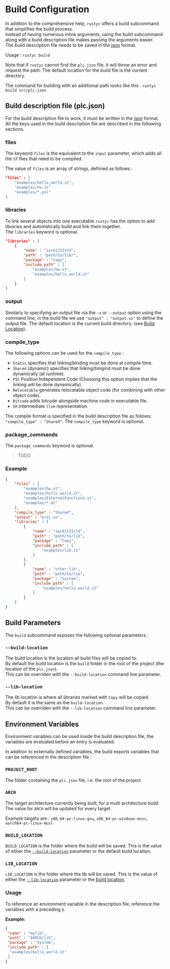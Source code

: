 # Build Configuration

In addition to the comprehensive help, `rustyc` offers a build subcommand that simplifies the build process. </br>
Instead of having numerous inline arguments, using the build subcommand along with a build description file makes passing the arguments easier. </br>
The build description file needs to be saved in the [json](https://en.wikipedia.org/wiki/JSON) format.

Usage :
`rustyc build`

Note that if `rustyc` cannot find the `plc.json` file, it will throw an error and request the path.
The default location for the build file is the current directory.

The command for building with an additional path looks like this :
`rustyc build src/plc.json`

## Build description file (plc.json)

For the build description file to work, it must be written in the [json](https://en.wikipedia.org/wiki/JavaScript_Object_Notation) format.
All the keys used in the build description file are described in the following sections.

### files

The keyword `files` is the equivalent to the `input` parameter, which adds all the `ST` files that need to be compiled.

The value of `files` is an array of strings, definied as follows :

```json
"files" : [
    "examples/hello_world.st",
    "examples/hw.st"
    "examples/*.gvl"
]
```

### libraries

To link several objects into one executable `rustyc` has the option to add libraries and automatically build and link them together.</br>
The `libraries` keyword is optional.

```json
"libraries" : [
    {
        "name" : "iec61131std",
        "path" : "path/to/lib/",
        "package" : "Copy",
        "include_path" : [
            "examples/hw.st",
            "examples/hello_world.st"
        ]
    }
]
```

### output

Similarly to specifying an output file via the `-o` or `--output` option using the command line, in the build file we use `"output" : "output.so"` to define the output file. The default location is the current build directory. (see [Build Location](#build-location)).

### compile_type

The following options can be used for the `compile_type` :

- `Static` specifies that linking/binding must be done at compile time.
- `Shared` (dynamic) specifies that linking/bingind must be done dynamically (at runtime).
- `PIC` Position Independent Code (Choosing this option implies that the linking will be done dynamically).
- `Relocatable` generates relocatable object code (for combining with other object code).
- `Bitcode` adds bitcode alongside machine code in executable file.
- `IR` intermediate `llvm` representation.

The compile format is specified in the build description file as follows:  `"compile_type" : "Shared"`.
The `compile_type` keyword is optional.

### package_commands

The `package_commands` keyword is optional.

> TODO

### Example

```json
{
    "files" : [
        "examples/hw.st",
        "examples/hello_world.st",
        "examples/ExternalFunctions.st",
        "examples/*.dt"
    ],
    "compile_type" : "Shared",
    "output" : "proj.so",
    "libraries" : [
        {
            "name" : "iec61131std",
            "path" : "path/to/lib",
            "package" : "Copy",
            "include_path" : [
                "examples/lib.st"
            ]
        },
        {
            "name" : "other_lib",
            "path" : "path/to/lib",
            "package" : "System",
            "include_path" : [
                "examples/hello_world.st"
            ]
        }
    ]
}
```

## Build Parameters

The `build` subcommand exposes the following optional parameters :

### `--build-location`

The build location is the location all build files will be copied to. </br>
By default the build location is the `build` folder in the root of the project (the location of the `plc.json`).</br>
This can be overriden with the `--build-location` command line parameter.

### `--lib-location`

The lib location is where all libraries marked with `Copy` will be copied. </br>
By default it is the same as the `build-location`.</br>
This can be overriden with the `--lib-location` command line parameter.

## Environment Variables

Environment variables can be used inside the build description file, the variables are evaluated before an entry is evaluated.

In addition to externally defined variables, the build exports variables that can be referenced in the description file :

### `PROJECT_ROOT`

The folder containing the `plc.json` file, i.e. the root of the project.

### `ARCH`

The target architecture currently being built, for a multi architecture build.
The value for `ARCH` will be updated for every target.

Example targets are :
`x86_64-pc-linux-gnu`, `x86_64-pc-windows-msvc`, `aarch64-pc-linux-musl`

### `BUILD_LOCATION`

`BUILD_LOCATION` is the folder where the build will be saved.
This is the value of either the [`--build-location`](#build-location) parameter or the default build location.

### `LIB_LOCATION`

`LIB_LOCATION` is the folder where the lib will be saved.
This is the value of either the [`--lib-location`](#lib-location) parameter or the [build location](#build-location).

### Usage

To reference an environment variable in the description file, reference the variables with a preceding `$`.

**Example:**

```json
{
 "name" : "mylib",
 "path" : "$ARCH/lib",
 "package" : "System",
 "include_path" : [
  "examples/hello_world.st"
 ]
}
```
